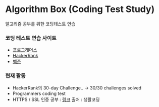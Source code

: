 # Algorithm Box (Coding Test Study)

알고리즘 공부를 위한 코딩테스트 연습

### 코딩 테스트 연습 사이트

 - [프로그래머스](https://programmers.co.kr/learn/challenges)
 - [HackerRank](https://www.hackerrank.com/dashboard)
 - [백준](https://www.acmicpc.net/)
 
 
### 현재 활동

 - HackerRank의 30-day Challenge..  -> 30/30 challenges solved
 - Programmers coding test
 - HTTPS / SSL 인증 공부 : [링크](https://opentutorials.org/course/228/4894) 출처 : 생활코딩
